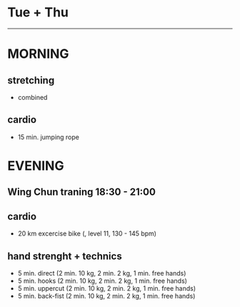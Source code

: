 # Tue + Thu
---
# MORNING
## stretching
* combined
## cardio
* 15 min. jumping rope
# EVENING
## Wing Chun traning 18:30 - 21:00
## cardio
* 20 km excercise bike (<endurance>, level 11, 130 - 145 bpm)
## hand strenght + technics
* 5 min. direct (2 min. 10 kg, 2 min. 2 kg, 1 min. free hands)
* 5 min. hooks (2 min. 10 kg, 2 min. 2 kg, 1 min. free hands)
* 5 min. uppercut (2 min. 10 kg, 2 min. 2 kg, 1 min. free hands)
* 5 min. back-fist  (2 min. 10 kg, 2 min. 2 kg, 1 min. free hands)
